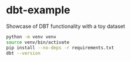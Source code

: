 # dbt-example

Showcase of DBT functionality with a toy dataset

```bash
python -m venv venv
source venv/bin/activate
pip install --no-deps -r requirements.txt
dbt --version

```
